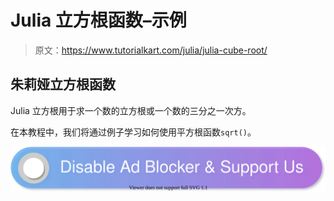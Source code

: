 # Julia 立方根函数–示例

> 原文：<https://www.tutorialkart.com/julia/julia-cube-root/>

## 朱莉娅立方根函数

Julia 立方根用于求一个数的立方根或一个数的三分之一次方。

在本教程中，我们将通过例子学习如何使用平方根函数`sqrt()`。

[![](img/925da31b32d6bc3827932f6c8afb11bb.png)](https://www.tutorialkart.com/)